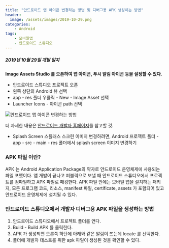 ```yaml
---
title: "안드로이드 앱 아이콘 변경하는 방법 및 디버그용 APK 생성하는 방법"
header:
  image: /assets/images/2019-10-29.png
categories:
    - Android
tags:
    - 모바일앱
    - 안드로이드 스튜디오
---
```


##### 2019년 10월 29일 개발 일지

**Image Assets Studio 를 오픈하여 앱 아이콘, 푸시 알림 아이콘 등을 설정할 수 있다.**
* 안드로이드 스튜디오 프로젝트 오픈
* 왼쪽 상단의 Android 뷰 선택
* app - res 폴더 우클릭 - New - Image Asset 선택
* Launcher Icons - 아이콘 path 선택

![안드로이드 앱 아이콘 변경하는 방법](/assets/image/2019-10-29-1.png)

더 자세한 내용은 [안드로이드 개발자 홈페이지](https://developer.android.com/studio/write/image-asset-studio)를 참고할 것.


* Splash Screen 스플래스 스크린 이미지 변경하려면, Android 프로젝트 폴더 - app - src - main - res 폴더에서 splash screen 이미지 변경하기



### APK 파일 이란?
APK 는 Android Application Package의 약자로 안드로이드 운영체제에 사용되는 파일 포맷이다. 앱 개발이 끝나고 퍼블릭으로 보낼 때 안드로이드 스튜디오에서 프로젝트를 컴파일하고 APK 파일로 패킹한다. APK 파일 안에는 모바일 앱을 설치하는 패키지, 모든 프로그램 코드, 리소스, manifest 파일, certificate, assets 가 포함되어 있고 안드로이드 운영체제에 설치될 수 있다.

### 안드로이드 스튜디오에서 개발자 디버그용 APK 파일을 생성하는 방법
1. 안드로이드 스튜디오에서 프로젝트 폴더를 연다.
2. Build - Build APK 를 클릭한다.
3. APK 가 생성되면 오른쪽 하단에 아래와 같은 알림이 뜨는데 locate 를 선택한다.
4. 폴더에 개발자 테스트를 위한 apk 파일이 생성된 것을 확인할 수 있다.
